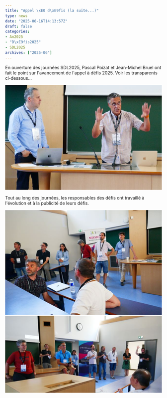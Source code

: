 ```yaml
---
title: "Appel \xE0 d\xE9fis (la suite...)"
type: news
date: "2025-06-16T14:13:57Z"
draft: false
categories:
- An2025
- "D\xE9fis2025"
- SDL2025
archives: ["2025-06"]
---
```


En ouverture des journées SDL2025, Pascal Poizat et Jean-Michel Bruel ont fait le point sur l'avancement de l'appel à défis 2025. Voir les transparents ci-dessous...

<img src="/assets/jpg/GPL25_AppelDefis1.jpg" alt="GPL25_AppelDefis1"/>

<object data="/assets/pdf/GdRGPL2025-defis-1.pdf" type="application/pdf" class="content" height="600px" width="100%"></object>


Tout au long des journées, les responsables des défis ont travaillé à l'évolution et à la publicité de leurs défis.

<img src="/assets/jpg/GPL25_Defis3.jpg" alt="GPL25_Defis3"/> 
<img src="/assets/jpg/GPL25_Defis2.jpg" alt="GPL25_Defis2"/>